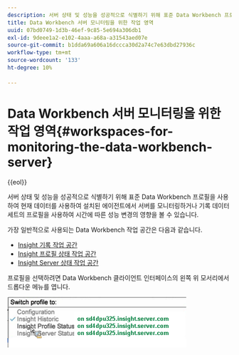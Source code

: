 ```yaml
---
description: 서버 상태 및 성능을 성공적으로 식별하기 위해 표준 Data Workbench 프로필을 사용하여 현재 데이터를 사용하여 설치된 에이전트에서 서버를 모니터링하거나 기록 데이터 세트의 프로필을 사용하여 시간에 따른 성능 변경의 영향을 볼 수 있습니다.
title: Data Workbench 서버 모니터링을 위한 작업 영역
uuid: 07bd0749-1d3b-46ef-9c85-5e694a306db1
exl-id: 9deee1a2-e102-4aaa-a68a-a31543aed07e
source-git-commit: b1dda69a606a16dccca30d2a74c7e63dbd27936c
workflow-type: tm+mt
source-wordcount: '133'
ht-degree: 10%

---
```


# Data Workbench 서버 모니터링을 위한 작업 영역{#workspaces-for-monitoring-the-data-workbench-server}

{{eol}}

서버 상태 및 성능을 성공적으로 식별하기 위해 표준 Data Workbench 프로필을 사용하여 현재 데이터를 사용하여 설치된 에이전트에서 서버를 모니터링하거나 기록 데이터 세트의 프로필을 사용하여 시간에 따른 성능 변경의 영향을 볼 수 있습니다.

가장 일반적으로 사용되는 Data Workbench 작업 공간은 다음과 같습니다.

* [Insight 기록 작업 공간](../../../home/monitoring-installation/monitoring-profiles/monitoring-historical-using.md#concept-4a4661f3728540e699b92dac80c44015)
* [Insight 프로필 상태 작업 공간](../../../home/monitoring-installation/monitoring-profiles/monitoring-profile-using.md#concept-b4f472ece1094abc9192d89fdce5e104)
* [Insight Server 상태 작업 공간](../../../home/monitoring-installation/monitoring-profiles/monitoring-server-using.md#concept-b4f472ece1094abc9192d89fdce5e104)

프로필을 선택하려면 Data Workbench 클라이언트 인터페이스의 왼쪽 위 모서리에서 드롭다운 메뉴를 엽니다.

![](assets/profile_switch.png)
